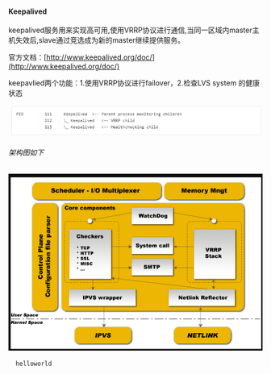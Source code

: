 #### **Keepalived**

keepalived服务用来实现高可用,使用VRRP协议进行通信,当同一区域内master主机失效后,slave通过竞选成为新的master继续提供服务。

官方文档：[http://www.keepalived.org/doc/](http://www.keepalived.org/doc/)

keepavlied两个功能：1.使用VRRP协议进行failover，2.检查LVS system 的健康状态

![](/assets/Z@K606~D[D8WRFYLDP{6FMA.png)

###### 架构图如下

![](/assets/]P8ID5O50EG%28J[C[QN`[F18.png)



      helloworld

